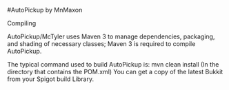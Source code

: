 #AutoPickup
by MnMaxon

Compiling

AutoPickup/McTyler uses Maven 3 to manage dependencies, packaging, and shading of necessary classes; Maven 3 is required to compile AutoPickup.

The typical command used to build AutoPickup is: mvn clean install (In the directory that contains the POM.xml)
You can get a copy of the latest Bukkit from your Spigot build Library.

